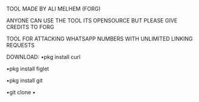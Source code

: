 TOOL MADE BY ALI MELHEM (FORG)

ANYONE CAN USE THE TOOL ITS OPENSOURCE BUT PLEASE GIVE CREDITS TO FORG

TOOL FOR ATTACKING WHATSAPP NUMBERS WITH UNLIMITED LINKING REQUESTS

DOWNLOAD:
•pkg install curl

•pkg install figlet

•pkg install git

•git clone
•
